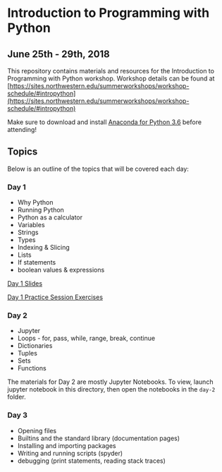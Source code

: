 # Introduction to Programming with Python
## June 25th - 29th, 2018

This repository contains materials and resources for the Introduction to Programming with Python workshop. Workshop details can be found at [https://sites.northwestern.edu/summerworkshops/workshop-schedule/#intropython](https://sites.northwestern.edu/summerworkshops/workshop-schedule/#intropython)

Make sure to download and install [Anaconda for Python 3.6](https://www.anaconda.com/download) before attending!

## Topics

Below is an outline of the topics that will be covered each day:

### Day 1
- Why Python
- Running Python
- Python as a calculator
- Variables
- Strings
- Types
- Indexing & Slicing
- Lists
- If statements
- boolean values & expressions

[Day 1 Slides](day-1/slides/index.html)

[Day 1 Practice Session Exercises](day-1/Exercises.md)

### Day 2
- Jupyter
- Loops - for, pass, while, range, break, continue
- Dictionaries
- Tuples
- Sets
- Functions

The materials for Day 2 are mostly Jupyter Notebooks. To view, launch jupyter
notebook in this directory, then open the notebooks in the `day-2` folder.

### Day 3
- Opening files
- Builtins and the standard library (documentation pages)
- Installing and importing packages
- Writing and running scripts (spyder)
- debugging (print statements, reading stack traces)
